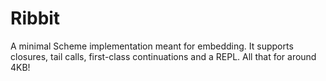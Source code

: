 # Ribbit

A minimal Scheme implementation meant for embedding.  It supports closures, tail calls, first-class continuations and a REPL. All that for around 4KB!
